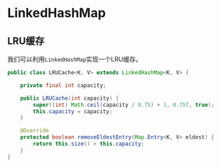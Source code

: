 # LinkedHashMap

## LRU缓存

我们可以利用`LinkedHashMap`实现一个LRU缓存。

```java
public class LRUCache<K, V> extends LinkedHashMap<K, V> {

    private final int capacity;

    public LRUCache(int capacity) {
        super((int) Math.ceil(capacity / 0.75) + 1, 0.75f, true);
        this.capacity = capacity;
    }

    @Override
    protected boolean removeEldestEntry(Map.Entry<K, V> eldest) {
        return this.size() > this.capacity;
    }
}
```
